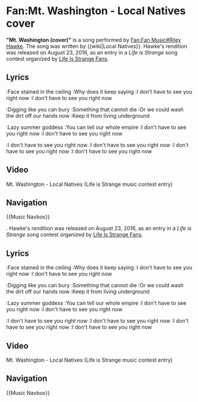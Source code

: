 #  Fan:Mt. Washington - Local Natives cover 

**"Mt. Washington (cover)"** is a song performed by [Fan:Fan Music#Riley Hawke](riley_hawke.md). The song was written by {{wiki|Local Natives}}. Hawke's rendition was released on August 23, 2016, as an entry in a *Life is Strange* song contest organized by [Life Is Strange Fans](life_is_strange_fans.md).

##  Lyrics 

:Face stained in the ceiling
:Why does it keep saying
:I don't have to see you right now
:I don't have to see you right now

:Digging like you can bury
:Something that cannot die
:Or we could wash the dirt off our hands now
:Keep it from living underground

:Lazy summer goddess
:You can tell our whole empire
:I don't have to see you right now
:I don't have to see you right now

:I don't have to see you right now
:I don't have to see you right now
:I don't have to see you right now
:I don't have to see you right now

##  Video 

Mt. Washington - Local Natives (Life is Strange music contest entry)

##  Navigation 
{{Music Navbox}}

. Hawke's rendition was released on August 23, 2016, as an entry in a *Life is Strange* song contest organized by [Life Is Strange Fans](life_is_strange_fans.md).

##  Lyrics 

:Face stained in the ceiling
:Why does it keep saying
:I don't have to see you right now
:I don't have to see you right now

:Digging like you can bury
:Something that cannot die
:Or we could wash the dirt off our hands now
:Keep it from living underground

:Lazy summer goddess
:You can tell our whole empire
:I don't have to see you right now
:I don't have to see you right now

:I don't have to see you right now
:I don't have to see you right now
:I don't have to see you right now
:I don't have to see you right now

##  Video 

Mt. Washington - Local Natives (Life is Strange music contest entry)

##  Navigation 
{{Music Navbox}}

